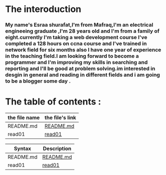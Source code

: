 # The interoduction 
###  My name's Esraa shurafat,I'm from Mafraq,I'm an electrical engineeing graduate ,I'm 28 years old and I'm from a family of eight.currently I'm taking a web development course l've completed a 128 hours on ccna course and I've trained in network field for six months  also l have one year of experience in the teaching field.I am looking forward to become a programmer and I'm improving my skills in searching and reporting and I'll be good at problem solving.im  interested in desgin in general and reading in different fields  and i am going to be a blogger some day .

# The table of contents :

| the file name    | the file's link |
| ----------- | ----------- |
| README.md     | [README.md ](https://esraashurafat.github.io/reading-notes/)    |
| read01  | [read01](https://esraashurafat.github.io/reading-notes/read01)      |  

| Syntax      | Description |
| ----------- | ----------- |
|    README.md   | [README.md ](https://esraashurafat.github.io/reading-notes/)       |
| read01   | [read01](https://esraashurafat.github.io/reading-notes/read01)        |
